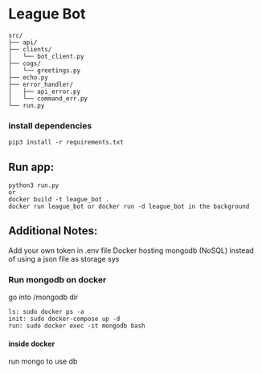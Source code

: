 # League Bot

```text
src/
├── api/
├── clients/ 
│   └── bot_client.py
├── cogs/
│   └── greetings.py
├── echo.py
├── error_handler/
│   ├── api_error.py
│   └── command_err.py
└── run.py
```

### install dependencies
```code
pip3 install -r requirements.txt
```

## Run app:
```code
python3 run.py
or
docker build -t league_bot .
docker run league_bot or docker run -d league_bot in the background
```

## Additional Notes:
Add your own token in .env file
Docker hosting mongodb (NoSQL) instead of using a json file as storage sys

### Run mongodb on docker
go into /mongodb dir 
```code
ls: sudo docker ps -a
init: sudo docker-compose up -d
run: sudo docker exec -it mongodb bash
```
#### inside docker
run mongo to use db
